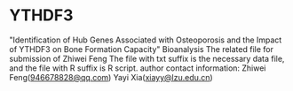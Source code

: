 # YTHDF3
"Identification of Hub Genes Associated with Osteoporosis and the Impact of YTHDF3 on Bone Formation Capacity" Bioanalysis The related file for submission of Zhiwei Feng The file with txt suffix is the necessary data file, and the file with R suffix is R script. author contact information: Zhiwei Feng(946678828@qq.com) Yayi Xia(xiayy@lzu.edu.cn)
